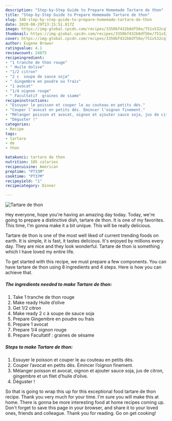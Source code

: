 ```yaml
---
description: "Step-by-Step Guide to Prepare Homemade Tartare de thon"
title: "Step-by-Step Guide to Prepare Homemade Tartare de thon"
slug: 348-step-by-step-guide-to-prepare-homemade-tartare-de-thon
date: 2020-08-29T13:15:51.817Z
image: https://img-global.cpcdn.com/recipes/3350bf432b8df56e/751x532cq70/tartare-de-thon-photo-principale-de-la-recette.jpg
thumbnail: https://img-global.cpcdn.com/recipes/3350bf432b8df56e/751x532cq70/tartare-de-thon-photo-principale-de-la-recette.jpg
cover: https://img-global.cpcdn.com/recipes/3350bf432b8df56e/751x532cq70/tartare-de-thon-photo-principale-de-la-recette.jpg
author: Eugene Brewer
ratingvalue: 4.1
reviewcount: 24875
recipeingredient:
- "1 tranche de thon rouge"
- " Huile dolive"
- "1/2 citron"
- "2 c  soupe de sauce soja"
- " Gingembre en poudre ou frais"
- "1 avocat"
- "1/4 oignon rouge"
- " Facultatif  graines de ssame"
recipeinstructions:
- "Essuyer le poisson et couper le au couteau en petits dés."
- "Couper l’avocat en petits dés. Émincer l’oignon finement."
- "Mélanger poisson et avocat, oignon et ajouter sauce soja, jus de citron, gingembre et un filet d’huile d’olive."
- "Déguster !"
categories:
- Recipe
tags:
- tartare
- de
- thon

katakunci: tartare de thon 
nutrition: 105 calories
recipecuisine: American
preptime: "PT33M"
cooktime: "PT37M"
recipeyield: "1"
recipecategory: Dinner

---
```



![Tartare de thon](https://img-global.cpcdn.com/recipes/3350bf432b8df56e/751x532cq70/tartare-de-thon-photo-principale-de-la-recette.jpg)

Hey everyone, hope you're having an amazing day today. Today, we're going to prepare a distinctive dish, tartare de thon. It is one of my favorites. This time, I'm gonna make it a bit unique. This will be really delicious.



Tartare de thon is one of the most well liked of current trending foods on earth. It is simple, it is fast, it tastes delicious. It's enjoyed by millions every day. They are nice and they look wonderful. Tartare de thon is something which I have loved my entire life.


To get started with this recipe, we must prepare a few components. You can have tartare de thon using 8 ingredients and 4 steps. Here is how you can achieve that.

<!--inarticleads1-->

##### The ingredients needed to make Tartare de thon:

1. Take 1 tranche de thon rouge
1. Make ready  Huile d’olive
1. Get 1/2 citron
1. Make ready 2 c à soupe de sauce soja
1. Prepare  Gingembre en poudre ou frais
1. Prepare 1 avocat
1. Prepare 1/4 oignon rouge
1. Prepare  Facultatif : graines de sésame




<!--inarticleads2-->

##### Steps to make Tartare de thon:

1. Essuyer le poisson et couper le au couteau en petits dés.
1. Couper l’avocat en petits dés. Émincer l’oignon finement.
1. Mélanger poisson et avocat, oignon et ajouter sauce soja, jus de citron, gingembre et un filet d’huile d’olive.
1. Déguster !




So that is going to wrap this up for this exceptional food tartare de thon recipe. Thank you very much for your time. I'm sure you will make this at home. There is gonna be more interesting food at home recipes coming up. Don't forget to save this page in your browser, and share it to your loved ones, friends and colleague. Thank you for reading. Go on get cooking!
